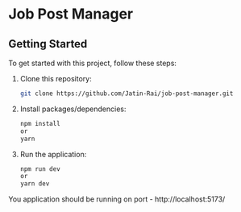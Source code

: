 # Job Post Manager

## Getting Started

To get started with this project, follow these steps:

1. Clone this repository:

   ```bash
   git clone https://github.com/Jatin-Rai/job-post-manager.git

   ```

2. Install packages/dependencies:

   ```bash
   npm install
   or
   yarn
   ```

3. Run the application:

   ```bash
   npm run dev
   or
   yarn dev
   ```

You application should be running on port - http://localhost:5173/
